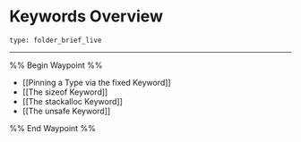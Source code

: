 # Keywords Overview
 
```ccard
type: folder_brief_live
```
 

---

%% Begin Waypoint %%
- [[Pinning a Type via the fixed Keyword]]
- [[The sizeof Keyword]]
- [[The stackalloc Keyword]]
- [[The unsafe Keyword]]

%% End Waypoint %%